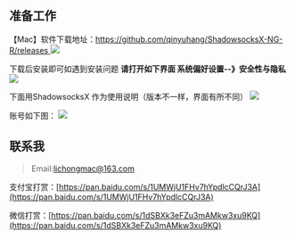 ## 准备工作
【Mac】软件下载地址：[https://github.com/qinyuhang/ShadowsocksX-NG-R/releases
](https://github.com/qinyuhang/ShadowsocksX-NG-R/releases
)
![](http://i2.51cto.com/images/blog/201805/11/a2bb93d0978f332c7729b112cef34b14.png?x-oss-process=image/watermark,size_16,text_QDUxQ1RP5Y2a5a6i,color_FFFFFF,t_100,g_se,x_10,y_10,shadow_90,type_ZmFuZ3poZW5naGVpdGk=)


下载后安装即可如遇到安装问题
**请打开如下界面 系统偏好设置--》安全性与隐私**
![](http://i2.51cto.com/images/blog/201805/11/ad4066c7b8be112686167e4f7e10cfbf.png?x-oss-process=image/watermark,size_16,text_QDUxQ1RP5Y2a5a6i,color_FFFFFF,t_100,g_se,x_10,y_10,shadow_90,type_ZmFuZ3poZW5naGVpdGk=)

下面用ShadowsocksX 作为使用说明（版本不一样，界面有所不同）
![](http://i2.51cto.com/images/blog/201805/11/a97f3bccb4ac17eead548d518f0ad77f.png?x-oss-process=image/watermark,size_16,text_QDUxQ1RP5Y2a5a6i,color_FFFFFF,t_100,g_se,x_10,y_10,shadow_90,type_ZmFuZ3poZW5naGVpdGk=)


账号如下图：
![](http://i2.51cto.com/images/blog/201805/11/9361d3f05884b5f64277267e653b4c54.png?x-oss-process=image/watermark,size_16,text_QDUxQ1RP5Y2a5a6i,color_FFFFFF,t_100,g_se,x_10,y_10,shadow_90,type_ZmFuZ3poZW5naGVpdGk=)

## 联系我
> Email:lichongmac@163.com

支付宝打赏：[https://pan.baidu.com/s/1UMWjU1FHv7hYpdlcCQrJ3A](https://pan.baidu.com/s/1UMWjU1FHv7hYpdlcCQrJ3A)

微信打赏：[https://pan.baidu.com/s/1dSBXk3eFZu3mAMkw3xu9KQ](https://pan.baidu.com/s/1dSBXk3eFZu3mAMkw3xu9KQ)
